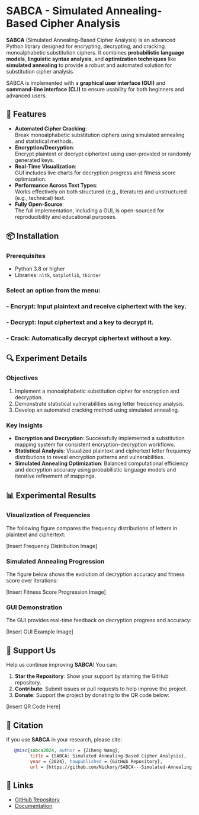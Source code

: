 # SABCA - Simulated Annealing-Based Cipher Analysis
**SABCA** (Simulated Annealing-Based Cipher Analysis) is an advanced Python library designed for encrypting, decrypting, and cracking monoalphabetic substitution ciphers. It combines **probabilistic language models**, **linguistic syntax analysis**, and **optimization techniques** like **simulated annealing** to provide a robust and automated solution for substitution cipher analysis. 

SABCA is implemented with a **graphical user interface (GUI)** and **command-line interface (CLI)** to ensure usability for both beginners and advanced users.
## 🌟 Features
- **Automated Cipher Cracking**:  
  Break monoalphabetic substitution ciphers using simulated annealing and statistical methods.
- **Encryption/Decryption**:  
  Encrypt plaintext or decrypt ciphertext using user-provided or randomly generated keys.
- **Real-Time Visualization**:  
  GUI includes live charts for decryption progress and fitness score optimization.
- **Performance Across Text Types**:  
  Works effectively on both structured (e.g., literature) and unstructured (e.g., technical) text.
- **Fully Open-Source**:  
  The full implementation, including a GUI, is open-sourced for reproducibility and educational purposes.
## 📦 Installation
### Prerequisites
- Python 3.8 or higher  
- Libraries: `nltk`, `matplotlib`, `tkinter`

###  Select an option from the menu:
###     - Encrypt: Input plaintext and receive ciphertext with the key.
###     - Decrypt: Input ciphertext and a key to decrypt it.
###     - Crack: Automatically decrypt ciphertext without a key.
## 🔍 Experiment Details
### Objectives
1. Implement a monoalphabetic substitution cipher for encryption and decryption.
2. Demonstrate statistical vulnerabilities using letter frequency analysis.
3. Develop an automated cracking method using simulated annealing.
### Key Insights
- **Encryption and Decryption**: Successfully implemented a substitution mapping system for consistent encryption-decryption workflows.
- **Statistical Analysis**: Visualized plaintext and ciphertext letter frequency distributions to reveal encryption patterns and vulnerabilities.
- **Simulated Annealing Optimization**: Balanced computational efficiency and decryption accuracy using probabilistic language models and iterative refinement of mappings.
## 📊 Experimental Results
### Visualization of Frequencies
The following figure compares the frequency distributions of letters in plaintext and ciphertext:

[Insert Frequency Distribution Image]
### Simulated Annealing Progression
The figure below shows the evolution of decryption accuracy and fitness score over iterations:

[Insert Fitness Score Progression Image]
### GUI Demonstration
The GUI provides real-time feedback on decryption progress and accuracy:

[Insert GUI Example Image]
## 💖 Support Us
Help us continue improving **SABCA**! You can:
1. **Star the Repository**: Show your support by starring the GitHub repository.
2. **Contribute**: Submit issues or pull requests to help improve the project.
3. **Donate**: Support the project by donating to the QR code below:

[Insert QR Code Here]
## 📜 Citation

If you use **SABCA** in your research, please cite:
  ```bibtex
     @misc{sabca2024, author = {Ziheng Wang},
           title = {SABCA: Simulated Annealing-Based Cipher Analysis},
           year = {2024}, howpublished = {GitHub Repository},
           url = {https://github.com/Nickory/SABCA---Simulated-Annealing-Based-Cipher-Analysis} }

```


## 🔗 Links
- [GitHub Repository](https://github.com/Nickory/SABCA---Simulated-Annealing-Based-Cipher-Analysis)
- [Documentation](https://github.com/Nickory/SABCA---Simulated-Annealing-Based-Cipher-Analysis/wiki)

